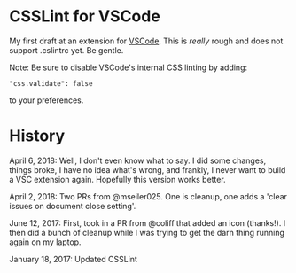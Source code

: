 # CSSLint for VSCode

My first draft at an extension for [VSCode](http://code.visualstudio.com). This is *really* rough and does not support .cslintrc yet. Be gentle.

Note: Be sure to disable VSCode's internal CSS linting by adding:

    "css.validate": false

to your preferences.

# History
April 6, 2018: Well, I don't even know what to say. I did some changes, things broke, I have no idea what's wrong, and frankly, I never want to build a VSC extension again. Hopefully this version works better.

April 2, 2018: Two PRs from @mseiler025. One is cleanup, one adds a 'clear issues on document close setting'. 

June 12, 2017: First, took in a PR from @coliff that added an icon (thanks!). I then did
a bunch of cleanup while I was trying to get the darn thing running again on my laptop. 

January 18, 2017: Updated CSSLint